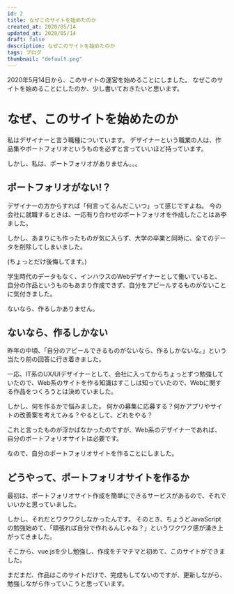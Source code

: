```yaml
---
id: 2
title: なぜこのサイトを始めたのか
created_at: 2020/05/14
updated_at: 2020/05/14
draft: false
description: なぜこのサイトを始めたのか
tags: ブログ
thumbnail: "default.png"
---
```


2020年5月14日から、このサイトの運営を始めることにしました。
なぜこのサイトを始めることにしたのか、少し書いておきたいと思います。

# なぜ、このサイトを始めたのか

私はデザイナーと言う職種についています。
デザイナーという職業の人は、作品集やポートフォリオというものを必ずと言っていいほど持っています。

しかし、私は、ポートフォリオがありません。。。

## ポートフォリオがない!？

デザイナーの方からすれば「何言ってるんだこいつ」って感じですよね。
今の会社に就職するときは、一応有り合わせのポートフォリオを作成したことはあ李ました。

しかし、あまりにも作ったものが気に入らず、大学の卒業と同時に、全てのデータを削除してしまいました。

(ちょっとだけ後悔してます。)

学生時代のデータもなく、インハウスのWebデザイナーとして働いていると、自分の作品というものもあまり作成できず、自分をアピールするものがないことに気付きました。

ないなら、作るしかありません。

## ないなら、作るしかない
昨年の中頃、「自分のアピールできるものがないなら、作るしかないな。」という当たり前の回答に行き着きました。

一応、IT系のUX/UIデザイナーとして、会社に入ってからちょっとずつ勉強していたので、Web系のサイトを作る知識はすこしは知っていたので、Webに関する作品をつくろうとは決めていました。

しかし、何を作るかで悩みました。
何かの募集に応募する？何かアプリやサイトの改善案を考えてみる？やるとして、どれをやる？

これと言ったものが浮かばなかったのですが、Web系のデザイナーであれば、自分のポートフォリオサイトは必要です。

なので、自分のポートフォリオサイトを作ることにしました。

## どうやって、ポートフォリオサイトを作るか

最初は、ポートフォリオサイト作成を簡単にできるサービスがあるので、それでいいかと思っていました。

しかし、それだとワクワクしなかったんです。
そのとき、ちょうどJavaScriptの勉強始めて、「頑張れば自分で作れるんじゃね？」というワクワク感が湧き上がってきました。

そこから、vue.jsを少し勉強し、作成をチマチマと初めて、このサイトができました。

まだまだ、作品はこのサイトだけで、完成もしてないのですが、更新しながら、勉強しながら作っていこうと思っています。
